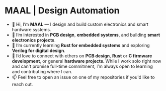 # MAAL | Design Automation
- 👋 Hi, I’m **MAAL** — I design and build custom electronics and smart hardware systems.
- 👀 I’m interested in **PCB design**, **embedded systems**, and building **smart electronics projects**.
- 🌱 I’m currently learning **Rust for embedded systems** and exploring **Verilog for digital design**.
- 🤝 I’d love to connect with others on **PCB design**, **Rust** or **C firmware development**, or general **hardware projects**. While I work solo right now and can't promise full-time commitment, I’m always open to learning and contributing where I can.
- 📫 Feel free to open an issue on one of my repositories if you'd like to reach out.

<!---
MAAL-Design-Automation/MAAL-Design-Automation is a ✨ special ✨ repository because its `README.md` (this file) appears on your GitHub profile.
You can click the Preview link to take a look at your changes.
--->
